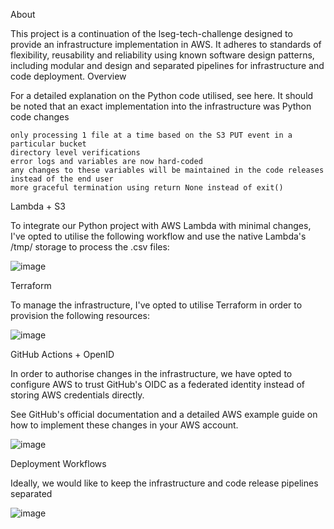 About

This project is a continuation of the lseg-tech-challenge designed to provide an infrastructure implementation in AWS. It adheres to standards of flexibility, reusability and reliability using known software design patterns, including modular and design and separated pipelines for infrastructure and code deployment.
Overview

For a detailed explanation on the Python code utilised, see here. It should be noted that an exact implementation into the infrastructure was
Python code changes

    only processing 1 file at a time based on the S3 PUT event in a particular bucket
    directory level verifications
    error logs and variables are now hard-coded
    any changes to these variables will be maintained in the code releases instead of the end user
    more graceful termination using return None instead of exit()

Lambda + S3

To integrate our Python project with AWS Lambda with minimal changes, I've opted to utilise the following workflow and use the native Lambda's /tmp/ storage to process the .csv files:

![image](https://github.com/user-attachments/assets/538a55f8-0b50-41d8-8ea4-99188da25aa2)

Terraform

To manage the infrastructure, I've opted to utilise Terraform in order to provision the following resources:

![image](https://github.com/user-attachments/assets/7b8d35e5-d577-4dbe-a5db-d8eb76dddb1b)

GitHub Actions + OpenID

In order to authorise changes in the infrastructure, we have opted to configure AWS to trust GitHub's OIDC as a federated identity instead of storing AWS credentials directly.

See GitHub's official documentation and a detailed AWS example guide on how to implement these changes in your AWS account.

![image](https://github.com/user-attachments/assets/3d505bba-3ac2-4974-8f40-6f88ec514767)

Deployment Workflows

Ideally, we would like to keep the infrastructure and code release pipelines separated

![image](https://github.com/user-attachments/assets/7b045401-4d13-4bb9-856c-5d51e67cd4d2)
